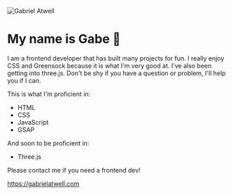 <img style="margin-inline: auto" src="https://www.gabrielatwell.com/photos/gabe8.png" alt="Gabriel Atwell">

# My name is Gabe 🤖

I am a frontend developer that has built many projects for fun. I really enjoy CSS and Greensock because it is what I'm very good at. I've also been getting into three.js. Don't be shy if you have a question or problem, I'll help you if I can.

This is what I'm proficient in:
- HTML
- CSS
- JavaScript
- GSAP

And soon to be proficient in:
- Three.js

Please contact me if you need a frontend dev!

https://gabrielatwell.com
